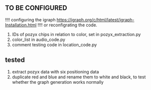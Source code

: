 ## TO BE CONFIGURED
!!!! configuring the igraph https://igraph.org/c/html/latest/igraph-Installation.html
!!!! or reconfigrating the code.

1. IDs of pozyx chips in relation to color, set in pozyx_extraction.py
2. color_list in audio_code.py
3. comment testing code in location_code.py

## tested
1. extract pozyx data with six positioning data
2. duplicate red and blue and rename them to white and black, to test whether the graph generation works normally

